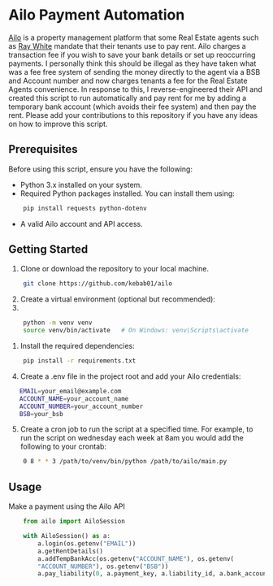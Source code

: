 # Ailo Payment Automation

[Ailo](https://ailo.io/) is a property management platform that some Real Estate agents such as [Ray White](https://www.raywhite.com/) mandate that their tenants use to pay rent. Ailo charges a transaction fee if you wish to save your bank details or set up reoccurring payments. I personally think this should be illegal as they have taken what was a fee free system of sending the money directly to the agent via a BSB and Account number and now charges tenants a fee for the Real Estate Agents convenience. In response to this, I reverse-engineered their API and created this script to run automatically and pay rent for me by adding a temporary bank account (which avoids their fee system) and then pay the rent. Please add your contributions to this repository if you have any ideas on how to improve this script.

## Prerequisites

Before using this script, ensure you have the following:

- Python 3.x installed on your system.
- Required Python packages installed. You can install them using:

```bash
    pip install requests python-dotenv
```

- A valid Ailo account and API access.

## Getting Started

1. Clone or download the repository to your local machine.

```bash
    git clone https://github.com/kebab01/ailo
```

2. Create a virtual environment (optional but recommended):
3. 
```bash
    python -m venv venv
    source venv/bin/activate   # On Windows: venv\Scripts\activate
```

1. Install the required dependencies:

```bash
    pip install -r requirements.txt
```

4. Create a .env file in the project root and add your Ailo credentials:

```bash
   EMAIL=your_email@example.com
   ACCOUNT_NAME=your_account_name
   ACCOUNT_NUMBER=your_account_number
   BSB=your_bsb
```

5. Create a cron job to run the script at a specified time. For example, to run the script on wednesday each week at 8am you would add the following to your crontab:

```bash
    0 8 * * 3 /path/to/venv/bin/python /path/to/ailo/main.py
```

## Usage

Make a payment using the Ailo API

```python
    from ailo import AiloSession

    with AiloSession() as a:
        a.login(os.getenv("EMAIL"))
        a.getRentDetails()
        a.addTempBankAcc(os.getenv("ACCOUNT_NAME"), os.getenv(
        "ACCOUNT_NUMBER"), os.getenv("BSB"))
        a.pay_liability(0, a.payment_key, a.liability_id, a.bank_account_id)
```